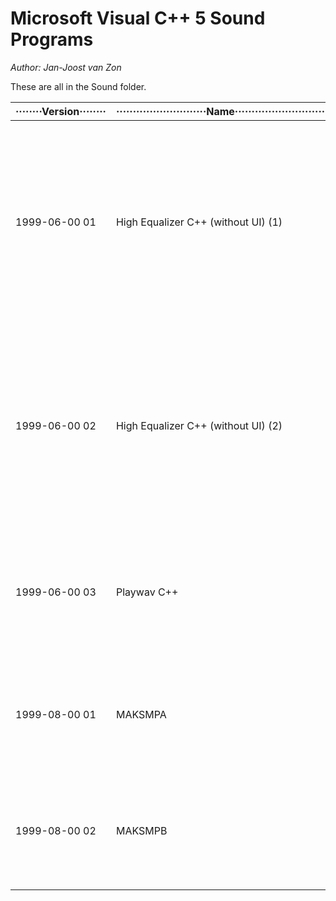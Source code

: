 # Microsoft Visual C++ 5 Sound Programs
*Author: Jan-Joost van Zon*

These are all in the Sound folder.

| ········Version········ | ···························Name··························· | Description |
| --- | --- | --- |
| 1999-06-00 01 | High Equalizer C++ (without UI) (1) | The equalization routine from High Equalized programmed in VB3 redone in Microsoft Visual C++ 5. It is much faster, but I did not give it a proper user interface.
| 1999-06-00 02 | High Equalizer C++ (without UI) (2) | The equalization routine from High Equalized programmed in VB3 redone in Microsoft Visual C++ 5. It is much faster, but I did not give it a proper user interface.
| 1999-06-00 03 | Playwav C++ | A start at a DLL for playing a wave file. It only contains a function for copying a file or something.
| 1999-08-00 01 | MAKSMPA | Program that generates a simple sound without any parameters or user interface.
| 1999-08-00 02 | MAKSMPB | Program that generates a simple sound without any parameters or user interface.